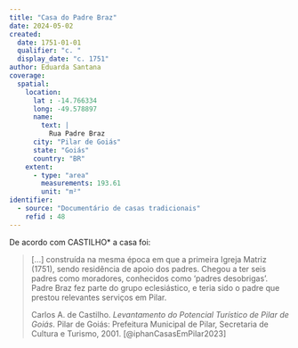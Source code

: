 ```yaml
---
title: "Casa do Padre Braz"
date: 2024-05-02
created:
  date: 1751-01-01
  qualifier: "c. "
  display_date: "c. 1751"
author: Eduarda Santana
coverage:
  spatial:
    location:
      lat : -14.766334
      long: -49.578897
      name:
        text: |
          Rua Padre Braz
      city: "Pilar de Goiás"
      state: "Goiás"
      country: "BR"
    extent:
      - type: "area"
        measurements: 193.61
        unit: "m²"
identifier:
  - source: "Documentário de casas tradicionais"
    refid : 48
---
```


De acordo com CASTILHO* a casa foi:

> [...] construída na mesma época em que a primeira Igreja Matriz
> (1751), sendo residência de apoio dos padres. Chegou a ter seis padres
> como moradores, conhecidos como ‘padres desobrigas’. Padre Braz fez
> parte do grupo eclesiástico, e teria sido o padre que prestou
> relevantes serviços em Pilar.
> 
> Carlos A. de Castilho. <cite>Levantamento do Potencial Turístico de
> Pilar de Goiás</cite>. Pilar de Goiás: Prefeitura Municipal de Pilar,
> Secretaria de Cultura e Turismo, 2001. [@iphanCasasEmPilar2023]
